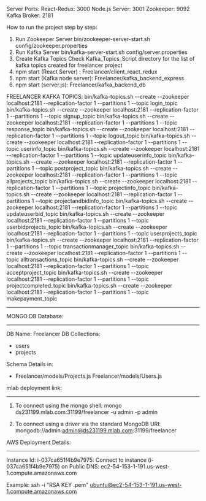 Server Ports:
React-Redux: 3000
Node.js Server: 3001
Zookeeper: 9092
Kafka Broker: 2181

How to run the project step by step:


1. Run Zookeeper Server
   bin/zookeeper-server-start.sh config/zookeeper.properties
2. Run Kafka Server
   bin/kafka-server-start.sh config/server.properties
3. Create Kafka Topics
   Check Kafka_Topics_Script directory for the list of kafka topics created for freelancer project
4. npm start (React Server) : Freelancer/client_react_redux
5. npm start (Kafka node server): Freelancer/kafka_backend_express
6. npm start (server.js): Freelancer/kafka_backend_db

FREELANCER KAFKA TOPICS:
bin/kafka-topics.sh --create --zookeeper localhost:2181 --replication-factor 1 --partitions 1 --topic login_topic
bin/kafka-topics.sh --create --zookeeper localhost:2181 --replication-factor 1 --partitions 1 --topic signup_topic
bin/kafka-topics.sh --create --zookeeper localhost:2181 --replication-factor 1 --partitions 1 --topic response_topic
bin/kafka-topics.sh --create --zookeeper localhost:2181 --replication-factor 1 --partitions 1 --topic logout_topic
bin/kafka-topics.sh --create --zookeeper localhost:2181 --replication-factor 1 --partitions 1 --topic userinfo_topic
bin/kafka-topics.sh --create --zookeeper localhost:2181 --replication-factor 1 --partitions 1 --topic updateuserinfo_topic
bin/kafka-topics.sh --create --zookeeper localhost:2181 --replication-factor 1 --partitions 1 --topic postproject_topic
bin/kafka-topics.sh --create --zookeeper localhost:2181 --replication-factor 1 --partitions 1 --topic allprojects_topic
bin/kafka-topics.sh --create --zookeeper localhost:2181 --replication-factor 1 --partitions 1 --topic projectinfo_topic
bin/kafka-topics.sh --create --zookeeper localhost:2181 --replication-factor 1 --partitions 1 --topic projectandbidinfo_topic
bin/kafka-topics.sh --create --zookeeper localhost:2181 --replication-factor 1 --partitions 1 --topic updateuserbid_topic
bin/kafka-topics.sh --create --zookeeper localhost:2181 --replication-factor 1 --partitions 1 --topic userbidprojects_topic
bin/kafka-topics.sh --create --zookeeper localhost:2181 --replication-factor 1 --partitions 1 --topic userprojects_topic
bin/kafka-topics.sh --create --zookeeper localhost:2181 --replication-factor 1 --partitions 1 --topic transactionmanager_topic
bin/kafka-topics.sh --create --zookeeper localhost:2181 --replication-factor 1 --partitions 1 --topic alltransactions_topic
bin/kafka-topics.sh --create --zookeeper localhost:2181 --replication-factor 1 --partitions 1 --topic acceptproject_topic
bin/kafka-topics.sh --create --zookeeper localhost:2181 --replication-factor 1 --partitions 1 --topic projectcompleted_topic
bin/kafka-topics.sh --create --zookeeper localhost:2181 --replication-factor 1 --partitions 1 --topic makepayment_topic
_____________________________________________________________________________________________________________________________

MONGO DB Database:
__________________
DB Name: Freelancer
DB Collections:
   - users
   - projects

Schema Details in:
- Freelancer/models/Projects.js
Freelancer/models/Users.js

mlab deployment link:
_____________________

1. To connect using the mongo shell:
   mongo ds231199.mlab.com:31199/freelancer -u admin -p admin

2. To connect using a driver via the standard MongoDB URI:
   mongodb://admin:admin@ds231199.mlab.com:31199/freelancer

AWS Deployment Details:
_______________________

Instance Id: i-037ca651f4b9e7975:
Connect to instance (i-037ca651f4b9e7975) on Public DNS:
ec2-54-153-1-191.us-west-1.compute.amazonaws.com

Example:
ssh -i "RSA KEY .pem" ubuntu@ec2-54-153-1-191.us-west-1.compute.amazonaws.com
